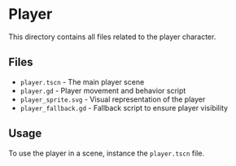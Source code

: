 # Player

This directory contains all files related to the player character.

## Files

- `player.tscn` - The main player scene
- `player.gd` - Player movement and behavior script
- `player_sprite.svg` - Visual representation of the player
- `player_fallback.gd` - Fallback script to ensure player visibility

## Usage

To use the player in a scene, instance the `player.tscn` file.